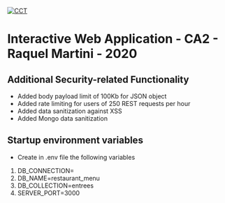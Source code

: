 [![CCT](https://www.cct.ie/wp-content/themes/hdcct/img/atoms/logo.jpg)](http://cct.ie)

# Interactive Web Application - CA2 -  Raquel Martini - 2020

## Additional Security-related Functionality
* Added body payload limit of 100Kb for JSON object
* Added rate limiting for users of 250 REST requests per hour
* Added data sanitization against XSS
* Added Mongo data sanitization

## Startup environment variables
* Create in .env file the following variables
1. DB_CONNECTION=<link>
2. DB_NAME=restaurant_menu
3. DB_COLLECTION=entrees
4. SERVER_PORT=3000

